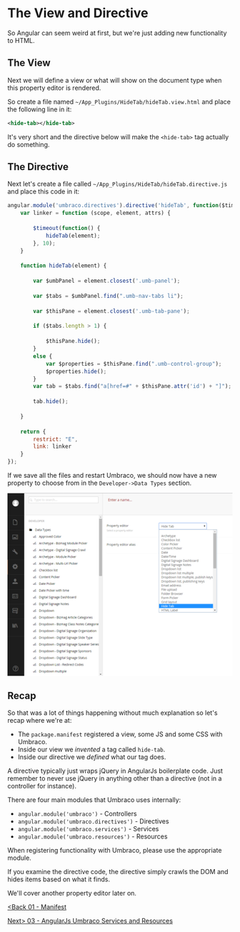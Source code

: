 # The View and Directive
So Angular can seem weird at first, but we're just adding new functionality to HTML.

## The View
Next we will define a view or what will show on the document type when this property editor is rendered.

So create a file named `~/App_Plugins/HideTab/hideTab.view.html` and place the following line in it:

```xml
<hide-tab></hide-tab>
```

It's very short and the directive below will make the `<hide-tab>` tag actually do something.

## The Directive

Next let's create a file called `~/App_Plugins/HideTab/hideTab.directive.js` and place this code in it:

```js
angular.module('umbraco.directives').directive('hideTab', function($timeout) {
    var linker = function (scope, element, attrs) {

        $timeout(function() {
            hideTab(element);
        }, 10);
    }

    function hideTab(element) {

        var $umbPanel = element.closest('.umb-panel');

        var $tabs = $umbPanel.find(".umb-nav-tabs li");

        var $thisPane = element.closest('.umb-tab-pane');

        if ($tabs.length > 1) {

            $thisPane.hide();
        }
        else {
            var $properties = $thisPane.find(".umb-control-group");
            $properties.hide();
        }
        var tab = $tabs.find("a[href=#" + $thisPane.attr('id') + "]");

        tab.hide();

    }

    return {
        restrict: "E",
        link: linker
    }
});
```

If we save all the files and restart Umbraco, we should now have a new property to choose from in the `Developer->Data Types` section.

![hidetab](assets/hidetab.png)

## Recap
So that was a lot of things happening without much explanation so let's recap where we're at:

* The `package.manifest` registered a view, some JS and some CSS with Umbraco.
* Inside our view we *invented* a tag called `hide-tab`.
* Inside our directive we *defined* what our tag does.

A directive typically just wraps jQuery in AngularJs boilerplate code.  Just remember to never use jQuery in anything other than a directive (not in a controller for instance).

There are four main modules that Umbraco uses internally:

* `angular.module('umbraco')` - Controllers
* `angular.module('umbraco.directives')` - Directives
* `angular.module('umbraco.services')` - Services
* `angular.module('umbraco.resources')` - Resources

When registering functionality with Umbraco, please use the appropriate module.

If you examine the directive code, the directive simply crawls the DOM and hides items based on what it finds.

We'll cover another property editor later on.

[<Back 01 - Manifest](01%20-%20Manifest.md)

[Next> 03 - AngularJs Umbraco Services and Resources](03%20-%20AngularJs%20Umbraco%20Services%20and%20Resources.md)
